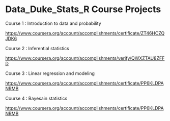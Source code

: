 # Data_Duke_Stats_R Course Projects 

Course 1 : Introduction to data and probability 

https://www.coursera.org/account/accomplishments/certificate/ZT46HCZQJDK6

Course 2 : Inferential statistics 

https://www.coursera.org/account/accomplishments/verify/QWXZTAU8ZFFD

Course 3 : Linear regression and modeling 

https://www.coursera.org/account/accomplishments/certificate/PP6KLDPANRMB

Course 4 : Bayesain statistics 

https://www.coursera.org/account/accomplishments/certificate/PP6KLDPANRMB
